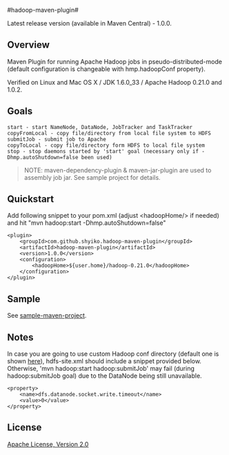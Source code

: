 #hadoop-maven-plugin#

Latest release version (available in Maven Central) - 1.0.0.

Overview
---------------

Maven Plugin for running Apache Hadoop jobs in pseudo-distributed-mode (default configuration is changeable with hmp.hadoopConf property).

Verified on Linux and Mac OS X / JDK 1.6.0_33 / Apache Hadoop 0.21.0 and 1.0.2.

Goals
---------------

    start - start NameNode, DataNode, JobTracker and TaskTracker
    copyFromLocal - copy file/directory from local file system to HDFS
    submitJob - submit job to Apache
    copyToLocal - copy file/directory form HDFS to local file system
    stop - stop daemons started by 'start' goal (necessary only if -Dhmp.autoShutdown=false been used)

>NOTE: maven-dependency-plugin & maven-jar-plugin are used to assembly job jar. See sample project for details.

Quickstart
---------------

Add following snippet to your pom.xml (adjust &lt;hadoopHome/&gt; if needed) and hit "mvn hadoop:start -Dhmp.autoShutdown=false"

    <plugin>
        <groupId>com.github.shyiko.hadoop-maven-plugin</groupId>
        <artifactId>hadoop-maven-plugin</artifactId>
        <version>1.0.0</version>
        <configuration>
            <hadoopHome>${user.home}/hadoop-0.21.0</hadoopHome>
        </configuration>
    </plugin>

Sample
---------------

See [sample-maven-project](https://github.com/shyiko/hadoop-maven-plugin/tree/master/sample-maven-project).

Notes
---------------

In case you are going to use custom Hadoop conf directory (default one is shown [here](https://github.com/shyiko/hadoop-maven-plugin/tree/master/src/main/resources/pseudo-distributed-mode)), hdfs-site.xml should include a snippet provided below.
Otherwise, 'mvn hadoop:start hadoop:submitJob' may fail (during hadoop:submitJob goal) due to the DataNode being still unavailable.

    <property>
        <name>dfs.datanode.socket.write.timeout</name>
        <value>0</value>
    </property>

License
---------------

[Apache License, Version 2.0](http://www.apache.org/licenses/LICENSE-2.0)
